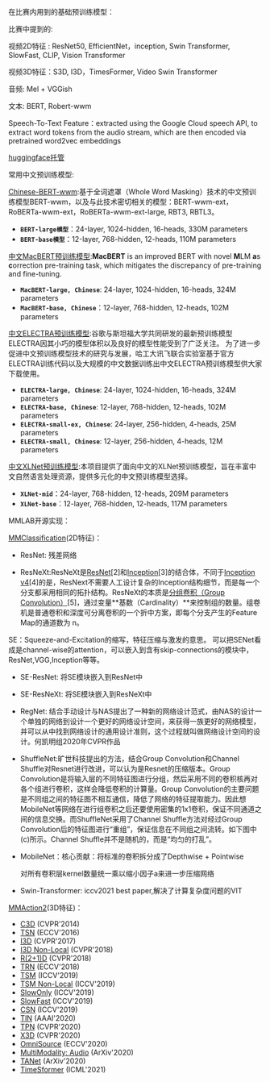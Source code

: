 在比赛内用到的基础预训练模型：

比赛中提到的:

视频2D特征 : ResNet50, EfficientNet，inception,  Swin Transformer,  SlowFast, CLIP, Vision Transformer

视频3D特征：S3D,  I3D，TimesFormer, Video Swin Transformer

音频: Mel + VGGish

文本: BERT, Robert-wwm

Speech-To-Text Feature：extracted using the Google Cloud speech API, to extract word tokens from the audio stream, which are then encoded via pretrained word2vec embeddings

[huggingface托管](https://github.com/huggingface/transformers/blob/master/README_zh-hans.md)

常用中文预训练模型:

[ Chinese-BERT-wwm](https://github.com/ymcui/Chinese-BERT-wwm):基于全词遮罩（Whole Word Masking）技术的中文预训练模型BERT-wwm，以及与此技术密切相关的模型：BERT-wwm-ext，RoBERTa-wwm-ext，RoBERTa-wwm-ext-large, RBT3, RBTL3。

- **`BERT-large模型`**：24-layer, 1024-hidden, 16-heads, 330M parameters
- **`BERT-base模型`**：12-layer, 768-hidden, 12-heads, 110M parameters

[中文MacBERT预训练模型](https://github.com/ymcui/MacBERT):**MacBERT** is an improved BERT with novel **M**LM **a**s **c**orrection pre-training task, which mitigates the discrepancy of pre-training and fine-tuning.

- **`MacBERT-large, Chinese`**: 24-layer, 1024-hidden, 16-heads, 324M parameters
- **`MacBERT-base, Chinese`**：12-layer, 768-hidden, 12-heads, 102M parameters

[中文ELECTRA预训练模型](https://github.com/ymcui/Chinese-ELECTRA):谷歌与斯坦福大学共同研发的最新预训练模型ELECTRA因其小巧的模型体积以及良好的模型性能受到了广泛关注。 为了进一步促进中文预训练模型技术的研究与发展，哈工大讯飞联合实验室基于官方ELECTRA训练代码以及大规模的中文数据训练出中文ELECTRA预训练模型供大家下载使用。

- **`ELECTRA-large, Chinese`**: 24-layer, 1024-hidden, 16-heads, 324M parameters
- **`ELECTRA-base, Chinese`**: 12-layer, 768-hidden, 12-heads, 102M parameters
- **`ELECTRA-small-ex, Chinese`**: 24-layer, 256-hidden, 4-heads, 25M parameters
- **`ELECTRA-small, Chinese`**: 12-layer, 256-hidden, 4-heads, 12M parameters

[中文XLNet预训练模型](https://github.com/ymcui/Chinese-XLNet):本项目提供了面向中文的XLNet预训练模型，旨在丰富中文自然语言处理资源，提供多元化的中文预训练模型选择。

- **`XLNet-mid`**：24-layer, 768-hidden, 12-heads, 209M parameters
- **`XLNet-base`**：12-layer, 768-hidden, 12-heads, 117M parameters

MMLAB开源实现：

[MMClassification](https://github.com/open-mmlab/mmclassification/blob/master/README_zh-CN.md)(2D特征)：

-  ResNet: 残差网络

-  ResNeXt:ResNeXt是[ResNet](https://zhuanlan.zhihu.com/p/42706477)[2]和[Inception](https://zhuanlan.zhihu.com/p/42704781)[3]的结合体，不同于[Inception v4](https://zhuanlan.zhihu.com/p/42706477)[4]的是，ResNext不需要人工设计复杂的Inception结构细节，而是每一个分支都采用相同的拓扑结构。ResNeXt的本质是[分组卷积（Group Convolution）](https://zhuanlan.zhihu.com/p/50045821)[5]，通过变量**基数（Cardinality）**来控制组的数量。组卷机是普通卷积和深度可分离卷积的一个折中方案，即每个分支产生的Feature Map的通道数为 n。

SE：Squeeze-and-Excitation的缩写，特征压缩与激发的意思。
  可以把SENet看成是channel-wise的attention，可以嵌入到含有skip-connections的模块中，ResNet,VGG,Inception等等。

- SE-ResNet: 将SE模块嵌入到ResNet中

- SE-ResNeXt: 将SE模块嵌入到ResNeXt中

- RegNet: 结合手动设计与NAS提出了一种新的网络设计范式，由NAS的设计一个单独的网络到设计一个更好的网络设计空间，来获得一族更好的网络模型，并可以从中找到网络设计的通用设计准则，这个过程就叫做网络设计空间的设计。何凯明组2020年CVPR作品

- ShuffleNet:旷世科技提出的方法，结合Group Convolution和Channel Shuffle对Resnet进行改进，可以认为是Resnet的压缩版本。Group Convolution是将输入层的不同特征图进行分组，然后采用不同的卷积核再对各个组进行卷积，这样会降低卷积的计算量。Group Convolution的主要问题是不同组之间的特征图不相互通信，降低了网络的特征提取能力。因此想MobileNet等网络在进行组卷积之后还要使用密集的1x1卷积，保证不同通道之间的信息交换。而ShuffleNet采用了Channel Shuffle方法对经过Group Convolution后的特征图进行“重组”，保证信息在不同组之间流转。如下图中(c)所示。Channel Shuffle并不是随机的，而是“均匀的打乱”。

- MobileNet：核心贡献：将标准的卷积拆分成了Depthwise + Pointwise

  对所有卷积层kernel数量统一乘以缩小因子a来进一步压缩网络

- Swin-Transformer: iccv2021 best paper,解决了计算复杂度问题的VIT

[MMAction2](https://github.com/open-mmlab/mmaction2/blob/master/README_zh-CN.md)(3D特征)：

* [C3D](https://github.com/open-mmlab/mmaction2/blob/master/configs/recognition/c3d/README_zh-CN.md) (CVPR'2014)
* [TSN](https://github.com/open-mmlab/mmaction2/blob/master/configs/recognition/tsn/README_zh-CN.md) (ECCV'2016)
* [ I3D](https://github.com/open-mmlab/mmaction2/blob/master/configs/recognition/i3d/README_zh-CN.md) (CVPR'2017)
* [ I3D Non-Local](https://github.com/open-mmlab/mmaction2/blob/master/configs/recognition/i3d/README_zh-CN.md) (CVPR'2018)
* [R(2+1)D](https://github.com/open-mmlab/mmaction2/blob/master/configs/recognition/r2plus1d/README_zh-CN.md) (CVPR'2018)
* [TRN](https://github.com/open-mmlab/mmaction2/blob/master/configs/recognition/trn/README_zh-CN.md) (ECCV'2018)
* [TSM](https://github.com/open-mmlab/mmaction2/blob/master/configs/recognition/tsm/README_zh-CN.md) (ICCV'2019)
* [TSM Non-Local](https://github.com/open-mmlab/mmaction2/blob/master/configs/recognition/tsm/README_zh-CN.md) (ICCV'2019)
* [ SlowOnly](https://github.com/open-mmlab/mmaction2/blob/master/configs/recognition/slowonly/README_zh-CN.md) (ICCV'2019)
* [SlowFast](https://github.com/open-mmlab/mmaction2/blob/master/configs/recognition/slowfast/README_zh-CN.md) (ICCV'2019)
* [CSN](https://github.com/open-mmlab/mmaction2/blob/master/configs/recognition/csn/README_zh-CN.md) (ICCV'2019)
* [ TIN](https://github.com/open-mmlab/mmaction2/blob/master/configs/recognition/tin/README_zh-CN.md) (AAAI'2020)
* [TPN](https://github.com/open-mmlab/mmaction2/blob/master/configs/recognition/tpn/README_zh-CN.md) (CVPR'2020)
* [ X3D](https://github.com/open-mmlab/mmaction2/blob/master/configs/recognition/x3d/README_zh-CN.md) (CVPR'2020)
* [ OmniSource](https://github.com/open-mmlab/mmaction2/blob/master/configs/recognition/omnisource/README_zh-CN.md) (ECCV'2020)
* [MultiModality: Audio](https://github.com/open-mmlab/mmaction2/blob/master/configs/recognition_audio/resnet/README_zh-CN.md) (ArXiv'2020)
* [TANet](https://github.com/open-mmlab/mmaction2/blob/master/configs/recognition/tanet/README_zh-CN.md) (ArXiv'2020)
* [ TimeSformer](https://github.com/open-mmlab/mmaction2/blob/master/configs/recognition/timesformer/README_zh-CN.md) (ICML'2021)

